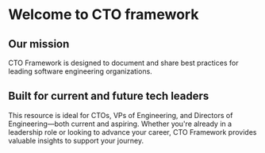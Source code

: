 # Welcome to CTO framework

## Our mission

CTO Framework is designed to document and share best practices for leading software engineering organizations.

## Built for current and future tech leaders

This resource is ideal for CTOs, VPs of Engineering, and Directors of Engineering—both current and aspiring. Whether you're already in a leadership role or looking to advance your career, CTO Framework provides valuable insights to support your journey.
